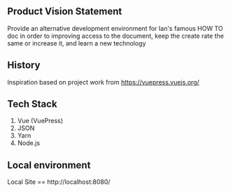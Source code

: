 ## Product Vision Statement
Provide an alternative development environment for Ian's famous HOW TO doc in order to improving access to the document, keep the create rate the same or increase it, and learn a new technology


## History
Inspiration based on project work from https://vuepress.vuejs.org/


## Tech Stack

1. Vue (VuePress)
2. JSON
3. Yarn
4. Node.js

## Local environment

Local Site == http://localhost:8080/ 
